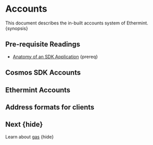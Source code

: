 <!--
order: 3
-->

# Accounts

This document describes the in-built accounts system of Ethermint. {synopsis}

## Pre-requisite Readings

- [Anatomy of an SDK Application](./app-anatomy.md) {prereq}

## Cosmos SDK Accounts

<!-- TODO: -->

## Ethermint Accounts

<!-- TODO: -->

## Address formats for clients

## Next {hide}

Learn about [gas](./gas.md) {hide}
